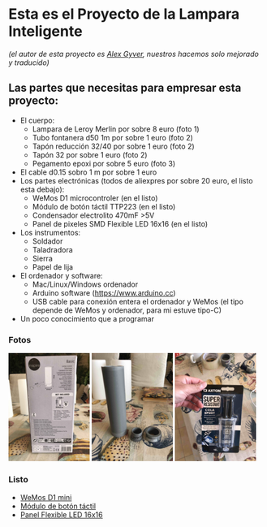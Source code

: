 # Esta es el Proyecto de la Lampara Inteligente
*(el autor de esta proyecto es [Alex Gyver](https://alexgyver.ru), nuestros hacemos solo mejorado y traducido)*



## Las partes que necesitas para empresar esta proyecto:
  - El cuerpo:
    - Lampara de Leroy Merlin por sobre 8 euro (foto 1)
    - Tubo fontanera d50 1m por sobre 1 euro (foto 2)
    - Tapón reducción 32/40 por sobre 1 euro (foto 2)
    - Tapón 32 por sobre 1 euro (foto 2)
    - Pegamento epoxi por sobre 5 euro (foto 3)
  - El cable d0.15 sobro 1 m por sobre 1 euro
  - Los partes electrónicas (todos de aliexpres por sobre 20 euro, el listo esta debajo):
    - WeMos D1 microcontroler (en el listo)
    - Módulo de botón táctil TTP223 (en el listo)
    - Condensador electrolito 470mF >5V 
    - Panel de pixeles SMD Flexible LED 16x16 (en el listo)
  - Los instrumentos:
    - Soldador
    - Taladradora
    - Sierra
    - Papel de lija
  - El ordenador y software:
    - Mac/Linux/Windows ordenador
    - Arduino software (https://www.arduino.cc)
    - USB cable para conexión entera el ordenador y WeMos (el tipo depende de WeMos y ordenador, para mi estuve tipo-C)
  - Un poco conocimiento que a programar

### Fotos
<img src="1.jpg" width=160/>
<img src="2.jpg" width=160/>
<img src="3.jpg" width=160/>

### Listo
- [WeMos D1 mini](https://www.aliexpress.com/item/32831353752.html?spm=a2g0o.productlist.0.0.44ff2f11lVnfWd&algo_pvid=5b1578a4-7c16-4752-9952-12276110f34a&aem_p4p_detail=2022102107022213559363347472640000346956&algo_exp_id=5b1578a4-7c16-4752-9952-12276110f34a-1&pdp_ext_f=%7B%22sku_id%22%3A%2210000014440741148%22%7D&pdp_npi=2%40dis%21EUR%212.03%212.03%21%21%211.4%21%21%402100bddd16663609425045245ed45e%2110000014440741148%21sea&curPageLogUid=HrLIq9Tt94nc&ad_pvid=2022102107022213559363347472640000346956_2)
- [Módulo de botón táctil](https://www.google.com/url?sa=i&url=https%3A%2F%2Fes.aliexpress.com%2Fitem%2F32451378348.html&psig=AOvVaw0UCYNq85LD1kwoZ-cMa5-p&ust=1666447228505000&source=images&cd=vfe&ved=0CAsQjhxqFwoTCMiQme298foCFQAAAAAdAAAAABAD)
- [Panel Flexible LED 16x16](https://es.aliexpress.com/item/4001296811800.html?spm=a2g0o.productlist.0.0.3a4a48e1OEemMw&algo_pvid=120d284c-58f2-461f-98eb-5338ce6c5c8d&aem_p4p_detail=202210210711183322077928090700000385960&algo_exp_id=120d284c-58f2-461f-98eb-5338ce6c5c8d-0&pdp_ext_f=%7B%22sku_id%22%3A%2212000025670401046%22%7D&pdp_npi=2%40dis%21EUR%2118.41%2113.25%21%21%21%21%21%402100bb4916663614781596711ea65f%2112000025670401046%21sea&curPageLogUid=Q8zcLSwHntl0&ad_pvid=202210210711183322077928090700000385960_1)
